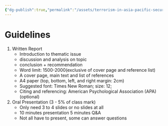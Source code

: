 ```yaml
---
{"dg-publish":true,"permalink":"/assets/terrorism-in-asia-pacific-security/guidelines/"}
---
```


# Guidelines

1. Written Report
    - Introduction to thematic issue
    - discussion and analysis on topic
    - conclusion + recommendation
    - Word limit: 1500-2000(exclusive of cover page and reference list)
    - A cover page, main text and list of references
    - A4 paper (top, bottom, left, and right margin: 2cm)
    - Suggested font: Times New Roman; size: 12;
    - Citing and referencing: American Psychological Association (APA) (optional)
2. Oral Presentation (3 - 5% of class mark)
    - Only need 3 to 4 slides or no slides at all
    - 10 minutes presentation 5 minutes Q&A
    - Not all have to present, some can answer questions